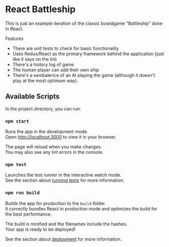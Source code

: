 
# React Battleship 

This is just an example iteration of the classic boardgame "Battleship" done in React.  

Features 

* There are unit tests to check for basic functionality
* Uses Redux/React as the primary framework behind the application (just like it says on the tin)
* There's a history log of game
* The human player can add their own ship
* There's a sembalence of an AI playing the game (although it doesn't play at the most optimum way).  

## Available Scripts

In the project directory, you can run:

### `npm start`

Runs the app in the development mode.\
Open [http://localhost:3000](http://localhost:3000) to view it in your browser.

The page will reload when you make changes.\
You may also see any lint errors in the console.

### `npm test`

Launches the test runner in the interactive watch mode.\
See the section about [running tests](https://facebook.github.io/create-react-app/docs/running-tests) for more information.

### `npm run build`

Builds the app for production to the `build` folder.\
It correctly bundles React in production mode and optimizes the build for the best performance.

The build is minified and the filenames include the hashes.\
Your app is ready to be deployed!

See the section about [deployment](https://facebook.github.io/create-react-app/docs/deployment) for more information.

